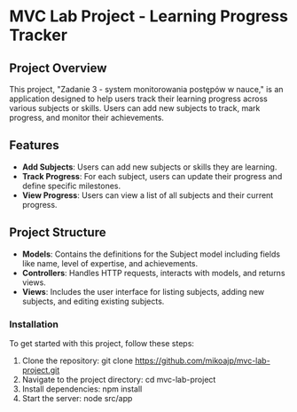 # MVC Lab Project - Learning Progress Tracker

## Project Overview
This project, "Zadanie 3 - system monitorowania postępów w nauce," is an application designed to help users track their learning progress across various subjects or skills. Users can add new subjects to track, mark progress, and monitor their achievements.

## Features
- **Add Subjects**: Users can add new subjects or skills they are learning.
- **Track Progress**: For each subject, users can update their progress and define specific milestones.
- **View Progress**: Users can view a list of all subjects and their current progress.

## Project Structure
- **Models**: Contains the definitions for the Subject model including fields like name, level of expertise, and achievements.
- **Controllers**: Handles HTTP requests, interacts with models, and returns views.
- **Views**: Includes the user interface for listing subjects, adding new subjects, and editing existing subjects.

### Installation
To get started with this project, follow these steps:
1. Clone the repository: git clone https://github.com/mikoajp/mvc-lab-project.git
2. Navigate to the project directory: cd mvc-lab-project
3. Install dependencies: npm install
4. Start the server: node src/app


